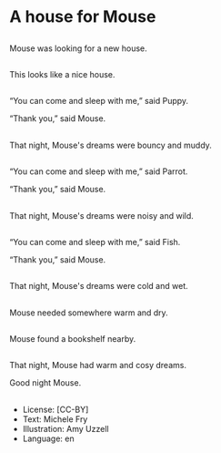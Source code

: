 # A house for Mouse

##
Mouse was looking for a new
house.

##
This looks like a nice house.

##
“You can come and sleep with
me,” said Puppy.

“Thank you,” said Mouse.

##
That night, Mouse's dreams
were bouncy and muddy.

##
“You can come and sleep with
me,” said Parrot.

“Thank you,” said Mouse.

##
That night, Mouse's dreams
were noisy and wild.

##
“You can come and sleep with
me,” said Fish.

“Thank you,” said Mouse.

##
That night, Mouse's dreams
were cold and wet.

##
Mouse needed somewhere
warm and dry.

##

##
Mouse found a bookshelf
nearby.

##
That night, Mouse had warm
and cosy dreams.

Good night Mouse.

##
* License: [CC-BY]
* Text: Michele Fry
* Illustration: Amy Uzzell
* Language: en

